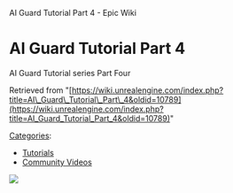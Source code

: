 AI Guard Tutorial Part 4 - Epic Wiki                    

AI Guard Tutorial Part 4
========================

AI Guard Tutorial series Part Four

Retrieved from "[https://wiki.unrealengine.com/index.php?title=AI\_Guard\_Tutorial\_Part\_4&oldid=10789](https://wiki.unrealengine.com/index.php?title=AI_Guard_Tutorial_Part_4&oldid=10789)"

[Categories](/Special:Categories "Special:Categories"):

*   [Tutorials](/Category:Tutorials "Category:Tutorials")
*   [Community Videos](/Category:Community_Videos "Category:Community Videos")

  ![](https://tracking.unrealengine.com/track.png)